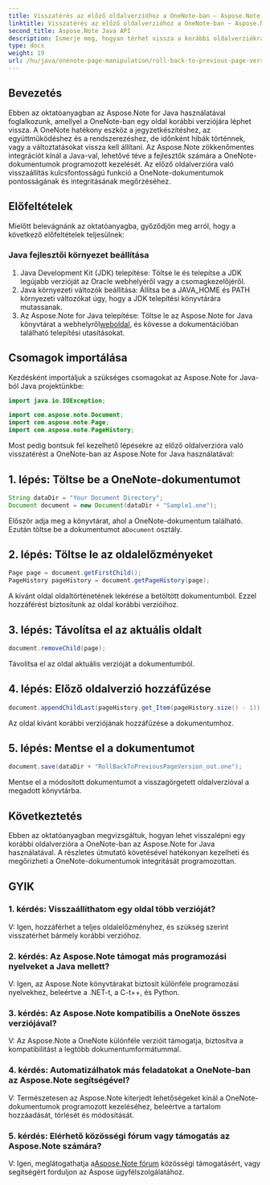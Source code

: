 ```yaml
---
title: Visszatérés az előző oldalverzióhoz a OneNote-ban – Aspose.Note
linktitle: Visszatérés az előző oldalverzióhoz a OneNote-ban – Aspose.Note
second_title: Aspose.Note Java API
description: Ismerje meg, hogyan térhet vissza a korábbi oldalverziókra a OneNote-ban az Aspose.Note for Java használatával. Kövesse ezt a lépésről lépésre szóló útmutatót a hatékony dokumentumkezelés érdekében.
type: docs
weight: 19
url: /hu/java/onenote-page-manipulation/roll-back-to-previous-page-version/
---
```

## Bevezetés

Ebben az oktatóanyagban az Aspose.Note for Java használatával foglalkozunk, amellyel a OneNote-ban egy oldal korábbi verziójára léphet vissza. A OneNote hatékony eszköz a jegyzetkészítéshez, az együttműködéshez és a rendszerezéshez, de időnként hibák történnek, vagy a változtatásokat vissza kell állítani. Az Aspose.Note zökkenőmentes integrációt kínál a Java-val, lehetővé téve a fejlesztők számára a OneNote-dokumentumok programozott kezelését. Az előző oldalverzióra való visszaállítás kulcsfontosságú funkció a OneNote-dokumentumok pontosságának és integritásának megőrzéséhez.

## Előfeltételek

Mielőtt belevágnánk az oktatóanyagba, győződjön meg arról, hogy a következő előfeltételek teljesülnek:

### Java fejlesztői környezet beállítása
1. Java Development Kit (JDK) telepítése: Töltse le és telepítse a JDK legújabb verzióját az Oracle webhelyéről vagy a csomagkezelőjéről.
2. Java környezeti változók beállítása: Állítsa be a JAVA_HOME és PATH környezeti változókat úgy, hogy a JDK telepítési könyvtárára mutassanak.
3.  Az Aspose.Note for Java telepítése: Töltse le az Aspose.Note for Java könyvtárat a webhelyről[weboldal](https://purchase.aspose.com/buy), és kövesse a dokumentációban található telepítési utasításokat.

## Csomagok importálása

Kezdésként importáljuk a szükséges csomagokat az Aspose.Note for Java-ból Java projektünkbe:

```java
import java.io.IOException;

import com.aspose.note.Document;
import com.aspose.note.Page;
import com.aspose.note.PageHistory;
```

Most pedig bontsuk fel kezelhető lépésekre az előző oldalverzióra való visszatérést a OneNote-ban az Aspose.Note for Java használatával:

## 1. lépés: Töltse be a OneNote-dokumentumot
```java
String dataDir = "Your Document Directory";
Document document = new Document(dataDir + "Sample1.one");
```
 Először adja meg a könyvtárat, ahol a OneNote-dokumentum található. Ezután töltse be a dokumentumot a`Document` osztály.

## 2. lépés: Töltse le az oldalelőzményeket
```java
Page page = document.getFirstChild();
PageHistory pageHistory = document.getPageHistory(page);
```
A kívánt oldal oldaltörténetének lekérése a betöltött dokumentumból. Ezzel hozzáférést biztosítunk az oldal korábbi verzióihoz.

## 3. lépés: Távolítsa el az aktuális oldalt
```java
document.removeChild(page);
```
Távolítsa el az oldal aktuális verzióját a dokumentumból.

## 4. lépés: Előző oldalverzió hozzáfűzése
```java
document.appendChildLast(pageHistory.get_Item(pageHistory.size() - 1));
```
Az oldal kívánt korábbi verziójának hozzáfűzése a dokumentumhoz.

## 5. lépés: Mentse el a dokumentumot
```java
document.save(dataDir + "RollBackToPreviousPageVersion_out.one");
```
Mentse el a módosított dokumentumot a visszagörgetett oldalverzióval a megadott könyvtárba.

## Következtetés

Ebben az oktatóanyagban megvizsgáltuk, hogyan lehet visszalépni egy korábbi oldalverzióra a OneNote-ban az Aspose.Note for Java használatával. A részletes útmutató követésével hatékonyan kezelheti és megőrizheti a OneNote-dokumentumok integritását programozottan.

## GYIK

### 1. kérdés: Visszaállíthatom egy oldal több verzióját?

V: Igen, hozzáférhet a teljes oldalelőzményhez, és szükség szerint visszatérhet bármely korábbi verzióhoz.

### 2. kérdés: Az Aspose.Note támogat más programozási nyelveket a Java mellett?

V: Igen, az Aspose.Note könyvtárakat biztosít különféle programozási nyelvekhez, beleértve a .NET-t, a C-t++, és Python.

### 3. kérdés: Az Aspose.Note kompatibilis a OneNote összes verziójával?

V: Az Aspose.Note a OneNote különféle verzióit támogatja, biztosítva a kompatibilitást a legtöbb dokumentumformátummal.

### 4. kérdés: Automatizálhatok más feladatokat a OneNote-ban az Aspose.Note segítségével?

V: Természetesen az Aspose.Note kiterjedt lehetőségeket kínál a OneNote-dokumentumok programozott kezeléséhez, beleértve a tartalom hozzáadását, törlését és módosítását.

### 5. kérdés: Elérhető közösségi fórum vagy támogatás az Aspose.Note számára?

 V: Igen, meglátogathatja a[Aspose.Note fórum](https://forum.aspose.com/c/note/28) közösségi támogatásért, vagy segítségért forduljon az Aspose ügyfélszolgálatához.